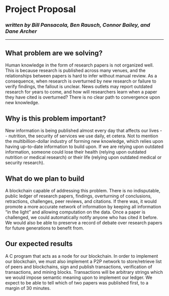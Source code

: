 # **Project Proposal**
### *written by Bill Pansacola, Ben Rausch, Connor Bailey, and Dane Archer*
----

## **What problem are we solving?**
Human knowledge in the form of research papers is not organized well. This is because research is published across many venues, and the relationships between papers is hard to infer without manual review. As a consequence, when research is overturned by new research or failure to verify findings, the fallout is unclear. News outlets may report outdated research for years to come, and how will researchers learn when a paper they have cited is overturned? There is no clear path to convergence upon new knowledge.

## **Why is this problem important?**
New information is being published almost every day that affects our lives -- nutrition, the security of services we use daily, et cetera. Not to mention the multibillion-dollar industry of forming new knowledge, which relies upon having up-to-date information to build upon. If we are relying upon outdated information, someone could lose their health (relying upon outdated nutrition or medical research) or their life (relying upon outdated medical or security research).

## **What do we plan to build**
A blockchain capable of addressing this problem.
There is no indisputable, public ledger of research papers, findings, overturning of conclusions, retractions, challenges, peer reviews, and citations. If there was, it would promote a more accurate network of information by keeping all information “in the light” and allowing computation on the data. Once a paper is challenged, we could automatically notify anyone who has cited it before. We would also be able to preserve a record of debate over research papers for future generations to benefit from.


## **Our expected results**
A C program that acts as a node for our blockchain. In order to implement our blockchain, we must also implement a P2P network to store/retrieve list of peers and blockchains, sign and publish transactions, verification of transactions, and mining blocks. Transactions will be arbitrary strings which we would impose semantic meaning upon to implement our ledger. We expect to be able to tell which of two papers was published first, to a margin of 30 minutes.
